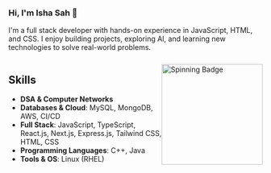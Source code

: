 ### Hi, I'm Isha Sah 👋

I'm a full stack developer with hands-on experience in JavaScript, HTML, and CSS. I enjoy building projects, exploring AI, and learning new technologies to solve real-world problems.

<div style="display: flex; align-items: center; justify-content: space-between;">

  <div>

  ## Skills  

  - **DSA & Computer Networks**  
  - **Databases & Cloud**: MySQL, MongoDB, AWS, CI/CD  
  - **Full Stack**: JavaScript, TypeScript, React.js, Next.js, Express.js, Tailwind CSS, HTML, CSS  
  - **Programming Languages**: C++, Java  
  - **Tools & OS**: Linux (RHEL)  

  </div>

  <div>
    <img src="/Untitled.gif" alt="Spinning Badge" width="200"/>
  </div>

</div>


